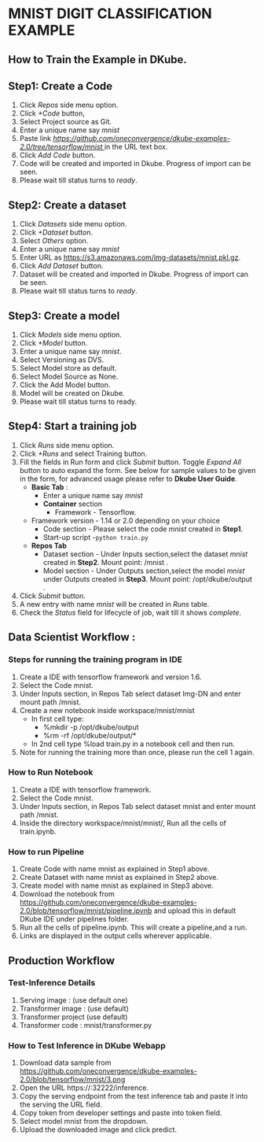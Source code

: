 # MNIST DIGIT CLASSIFICATION EXAMPLE 

## How to Train the Example in DKube.

## Step1: Create a Code
 1. Click *Repos* side menu option.
 2. Click *+Code* button,
 3. Select Project source as Git.
 4. Enter a unique name say *mnist*
 5. Paste link *[https://github.com/oneconvergence/dkube-examples-2.0/tree/tensorflow/mnist
 ](https://github.com/oneconvergence/dkube-examples-2.0/tree/tensorflow/mnist)* in the URL text box.
 6. Click *Add Code* button.
 7. Code will be created and imported in Dkube. Progress of import can be seen.
 8. Please wait till status turns to *ready*.

## Step2: Create a dataset
 1. Click *Datasets* side menu option.
 2. Click *+Dataset* button.
 3. Select *Others* option.
 4. Enter a unique name say *mnist*
 5. Enter URL as https://s3.amazonaws.com/img-datasets/mnist.pkl.gz.
 6. Click *Add Dataset* button.
 7. Dataset will be created and imported in Dkube. Progress of import can be seen.
 8. Please wait till status turns to *ready*.

## Step3: Create a model
 1. Click *Models* side menu option.
 2. Click *+Model* button.
 3. Enter a unique name say *mnist*.
 4. Select Versioning as DVS. 
 5. Select Model store as default.
 6. Select Model Source as None.
 7. Click the Add Model button.
 8. Model will be created on Dkube.
 9. Please wait till status turns to ready.


## Step4: Start a training job
 1. Click *Runs* side menu option.
 2. Click *+Runs* and select Training button.
 3. Fill the fields in Run form and click *Submit* button. Toggle *Expand All* button to auto expand the form. See below for sample values to be given in the form, for advanced usage please refer to **Dkube User Guide**.
    - **Basic Tab** :
	  - Enter a unique name say *mnist*
 	  - **Container** section
		- Framework - Tensorflow.
    - Framework version - 1.14 or 2.0 depending on your choice
		- Code section - Please select the code *mnist* created in **Step1**.
		- Start-up script -`python train.py`
    - **Repos Tab**
	    - Dataset section - Under Inputs section,select the dataset *mnist* created in **Step2**. Mount point: /mnist .
	    - Model section   - Under Outputs section,select the model *mnist* under Outputs created in **Step3**. Mount point: /opt/dkube/output .
4. Click *Submit* button.
5. A new entry with name *mnist* will be created in *Runs* table.
6. Check the *Status* field for lifecycle of job, wait till it shows *complete*.

## Data Scientist Workflow :
### Steps for running the training program in IDE
1. Create a IDE with tensorflow framework and version 1.6.
2. Select the Code mnist.
3. Under Inputs section, in Repos Tab select dataset Img-DN and enter mount path /mnist.
4. Create a new notebook inside workspace/mnist/mnist
   - In first cell type:
     - %mkdir -p /opt/dkube/output
     - %rm -rf /opt/dkube/output/*
   - In 2nd cell type %load train.py in a notebook cell and then run.
5. Note for running the training more than once, please run the cell 1 again.

### How to Run Notebook
1. Create a IDE with tensorflow framework.
2. Select the Code mnist.
3. Under Inputs section, in Repos Tab select dataset mnist and enter mount path /mnist.
4. Inside the directory workspace/mnist/mnist/, Run all the cells of train.ipynb.

### How to run Pipeline
1. Create Code with name mnist as explained in Step1 above.
2. Create Dataset with name mnist as explained in Step2 above.
3. Create model with name mnist as explained in Step3 above.
4. Download the notebook from https://github.com/oneconvergence/dkube-examples-2.0/blob/tensorflow/mnist/pipeline.ipynb and upload this in default DKube IDE under pipelines folder.
5. Run all the cells of pipeline.ipynb. This will create a pipeline,and  a run.
6. Links are displayed in the output cells wherever applicable.

## Production Workflow
### Test-Inference Details
1. Serving image : (use default one)
2. Transformer image : (use default)
3. Transformer project (use default)
4. Transformer code : mnist/transformer.py

### How to Test Inference in DKube Webapp
1. Download data sample from https://github.com/oneconvergence/dkube-examples-2.0/blob/tensorflow/mnist/3.png
2. Open the URL https://:32222/inference.
3. Copy the serving endpoint from the test inference tab and paste it into the serving the URL field.
4. Copy token from developer settings and paste into token field.
5. Select model mnist from the dropdown.
6. Upload the downloaded image and click predict.

